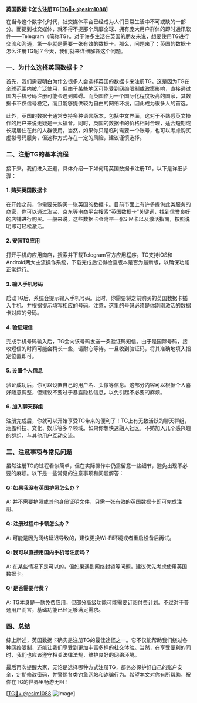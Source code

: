 **英国数据卡怎么注册TG[[TG💪+ @esim1088](https://t.me/s/esim1088)]**

在当今这个数字化时代，社交媒体平台已经成为人们日常生活中不可或缺的一部分。而提到社交媒体，就不得不提那个风靡全球、拥有庞大用户群体的即时通讯软件——Telegram（简称TG）。对于许多生活在英国的朋友来说，想要使用TG进行交流和沟通，第一步就是需要一张有效的数据卡。那么，问题来了：英国的数据卡怎么注册TG呢？今天，我们就来详细解答这个问题。

### 一、为什么选择英国数据卡？

首先，我们需要明白为什么很多人会选择英国的数据卡来注册TG。这是因为TG在全球范围内被广泛使用，但由于某些地区可能受到网络限制或政策影响，直接通过国内手机号码注册可能会遇到障碍。而英国作为一个国际化程度极高的国家，其数据卡不仅信号稳定，而且能够提供较为自由的网络环境，因此成为很多人的首选。

此外，英国的数据卡通常支持多种语言版本，包括中文界面，这对于不熟悉英文操作的用户来说无疑是一大福音。同时，英国的数据卡的价格相对合理，适合短期或长期居住在此的人群使用。当然，如果你只是临时需要一个账号，也可以考虑购买虚拟号码服务，但这种方式存在一定的风险，建议谨慎选择。

### 二、注册TG的基本流程

接下来，我们进入正题，具体介绍一下如何用英国数据卡注册TG。以下是详细步骤：

#### 1. 购买英国数据卡
在开始之前，你需要先购买一张英国的数据卡。目前市面上有许多提供此类服务的商家，你可以通过淘宝、京东等电商平台搜索“英国数据卡”关键词，找到信誉良好的店铺进行购买。一般来说，这些数据卡会附带一张SIM卡以及激活指南，按照说明即可轻松激活。

#### 2. 安装TG应用
打开手机的应用商店，搜索并下载Telegram官方应用程序。TG支持iOS和Android两大主流操作系统，下载完成后记得检查版本是否为最新版，以确保功能正常运行。

#### 3. 输入手机号码
启动TG后，系统会提示输入手机号码。此时，你需要将之前购买的英国数据卡插入手机，并根据提示填写相应的号码。注意，这里的号码必须是你刚刚激活的数据卡对应的号码。

#### 4. 验证短信
完成手机号码输入后，TG会向该号码发送一条验证码短信。由于是国际号码，接收短信的时间可能会稍长一些，请耐心等待。一旦收到验证码，将其准确地填入指定位置即可。

#### 5. 设置个人信息
验证成功后，你可以设置自己的用户名、头像等信息。这部分内容可以根据个人喜好随意调整，但建议不要过于暴露隐私信息，以免引起不必要的麻烦。

#### 6. 加入聊天群组
注册完成后，你就可以开始享受TG带来的便利了！TG上有无数活跃的聊天群组，涵盖科技、文化、娱乐等多个领域。如果你想快速融入社区，不妨加入几个感兴趣的群组，与其他用户互动交流。

### 三、注意事项与常见问题

虽然注册TG的过程看似简单，但在实际操作中仍需留意一些细节，避免出现不必要的麻烦。以下是一些常见的注意事项和问题解答：

#### Q: 如果我没有英国护照怎么办？
A: 并不需要护照或其他身份证明文件，只需一张有效的英国数据卡即可完成注册。

#### Q: 注册过程中卡顿怎么办？
A: 可能是因为网络延迟导致的，建议更换Wi-Fi环境或者重启设备后再试。

#### Q: 我可以直接用国内手机号注册吗？
A: 在某些情况下是可以的，但如果遇到网络封锁等问题，建议优先考虑使用英国数据卡。

#### Q: 是否需要付费？
A: TG本身是一款免费应用，但部分高级功能可能需要订阅付费计划。不过对于普通用户而言，基础功能已经足够满足需求。

### 四、总结

综上所述，英国数据卡确实是注册TG的最佳途径之一。它不仅能帮助我们绕过各种网络限制，还能让我们享受到更加丰富多样的社交体验。当然，在享受便利的同时，我们也应该遵守相关法律法规，维护良好的网络环境。

最后再次提醒大家，无论是选择哪种方式注册TG，都务必保护好自己的账户安全，定期修改密码，并警惕各类钓鱼网站和诈骗行为。希望本文对你有所帮助，祝你在TG的世界里畅游无阻！

[[TG💪+ @esim1088](https://t.me/s/esim1088) ![Image](https://i.postimg.cc/4NQfJmqS/Snipaste-2025-05-13-00-14-12.png)]